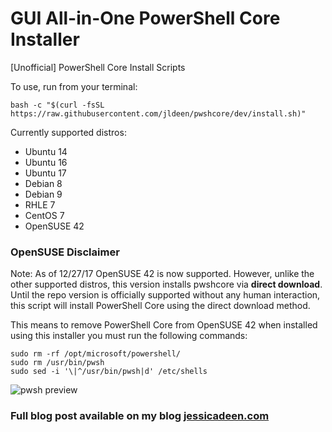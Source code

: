 # GUI All-in-One PowerShell Core Installer
[Unofficial] PowerShell Core Install Scripts

To use, run from your terminal:

```
bash -c "$(curl -fsSL https://raw.githubusercontent.com/jldeen/pwshcore/dev/install.sh)"
```
Currently supported distros:
- Ubuntu 14
- Ubuntu 16
- Ubuntu 17
- Debian 8
- Debian 9
- RHLE 7
- CentOS 7
- OpenSUSE 42

### OpenSUSE Disclaimer
Note: As of 12/27/17 OpenSUSE 42 is now supported. However, unlike the other supported distros, this version installs pwshcore via __direct download__. Until the repo version is officially supported without any human interaction, this script will install PowerShell Core using the direct download method. 

This means to remove PowerShell Core from OpenSUSE 42 when installed using this installer you must run the following commands:

```
sudo rm -rf /opt/microsoft/powershell/
sudo rm /usr/bin/pwsh
sudo sed -i '\|^/usr/bin/pwsh|d' /etc/shells
```
![pwsh preview](images/example.GIF)

### Full blog post available on my blog [jessicadeen.com](http://jessicadeen.com/linux/powershell-core-master/) 
